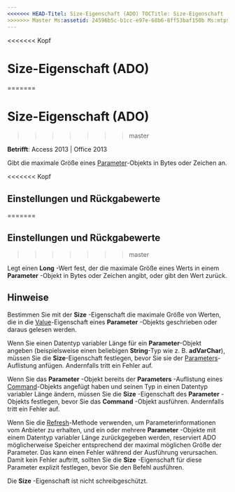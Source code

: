 ```yaml
---
<<<<<<< HEAD-Titel: Size-Eigenschaft (ADO) TOCTitle: Size-Eigenschaft (ADO) === Titel: Größe-Eigenschaft (ADO) TOCTitle: Größe-Eigenschaft (ADO)
>>>>>>> Master Ms:assetid: 24596b5c-b1cc-e97e-68b6-8ff53baf150b Ms:mtpsurl: https://msdn.microsoft.com/library/JJ249017(v=office.15) Ms:contentKeyID: 48543753 ms.date: 09/18/2015 Mtps_version: Office. 15
---
```


<<<<<<< Kopf
# <a name="size-property-ado"></a>Size-Eigenschaft (ADO)
=======
# <a name="size-property-ado"></a>Size-Eigenschaft (ADO)
>>>>>>> master


**Betrifft**: Access 2013 | Office 2013

Gibt die maximale Größe eines [Parameter](parameter-object-ado.md)-Objekts in Bytes oder Zeichen an.

<<<<<<< Kopf
## <a name="settings-and-return-values"></a>Einstellungen und Rückgabewerte
=======
## <a name="settings-and-return-values"></a>Einstellungen und Rückgabewerte
>>>>>>> master

Legt einen **Long** -Wert fest, der die maximale Größe eines Werts in einem **Parameter** -Objekt in Bytes oder Zeichen angibt, oder gibt den Wert zurück.

## <a name="remarks"></a>Hinweise

Bestimmen Sie mit der **Size** -Eigenschaft die maximale Größe von Werten, die in die [Value](value-property-ado.md)-Eigenschaft eines **Parameter** -Objekts geschrieben oder daraus gelesen werden.

Wenn Sie einen Datentyp variabler Länge für ein **Parameter**-Objekt angeben (beispielsweise einen beliebigen **String**-Typ wie z. B. **adVarChar**), müssen Sie die **Size**-Eigenschaft festlegen, bevor Sie sie der [Parameters](parameters-collection-ado.md)-Auflistung anfügen. Andernfalls tritt ein Fehler auf.

Wenn Sie das **Parameter** -Objekt bereits der **Parameters** -Auflistung eines [Command](command-object-ado.md)-Objekts angefügt haben und seinen Typ in einen Datentyp variabler Länge ändern, müssen Sie die **Size** -Eigenschaft des **Parameter** -Objekts festlegen, bevor Sie das **Command** -Objekt ausführen. Andernfalls tritt ein Fehler auf.

Wenn Sie die [Refresh](refresh-method-ado.md)-Methode verwenden, um Parameterinformationen vom Anbieter zu erhalten, und ein oder mehrere **Parameter** -Objekte mit einem Datentyp variabler Länge zurückgegeben werden, reserviert ADO möglicherweise Speicher entsprechend der maximal möglichen Größe der Parameter. Das kann einen Fehler während der Ausführung verursachen. Damit kein Fehler auftritt, sollten Sie die **Size** -Eigenschaft für diese Parameter explizit festlegen, bevor Sie den Befehl ausführen.

Die **Size** -Eigenschaft ist nicht schreibgeschützt.

